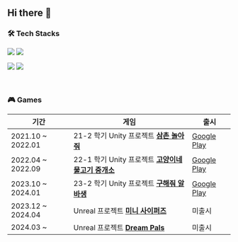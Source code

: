## Hi there 👋

### 🛠 Tech Stacks
<p>
<img src="https://img.shields.io/badge/c++-%2300599C.svg?style=for-the-badge&logo=c%2B%2B&logoColor=white"/>
<img src="https://img.shields.io/badge/c%23-%23239120.svg?style=for-the-badge&logo=c-sharp&logoColor=white"/>
</p>

<p>
<img src="https://img.shields.io/badge/unreal-%23313131.svg?style=for-the-badge&logo=unrealengine&logoColor=white"/>
<img src="https://img.shields.io/badge/unity-%23000000.svg?style=for-the-badge&logo=unity&logoColor=white"/>
</p>


</br>

### 🎮 Games
|기간|게임|출시|
|------|---|---|
|2021.10 ~ 2022.01|21-2 학기 Unity 프로젝트 [**삼촌 놀아줘**](https://github.com/yujin1025/PlayWithUncle)|[Google Play](https://play.google.com/store/apps/details?id=com.ExP.UncleAndNephew)|
|2022.04 ~ 2022.09|22-1 학기 Unity 프로젝트 [**고양이네 물고기 중개소**](https://github.com/yujin1025/CatfishAgency)|[Google Play](https://play.google.com/store/apps/details?id=com.ExpStudio.catfish)|
|2023.10 ~ 2024.01|23-2 학기 Unity 프로젝트 [**구해줘 알바생**](https://github.com/yujin1025/Save-the-Part-Timer-)|[Google Play](https://play.google.com/store/apps/details?id=com.Exp.SaveThePartTimer&pli=1)|
|2023.12 ~ 2024.04|Unreal 프로젝트 [**미니 사이퍼즈**](https://github.com/yujin1025/MiniCy)|미출시|
|2024.03 ~ |Unreal 프로젝트 [**Dream Pals**](https://github.com/yujin1025/Project_E)|미출시|
